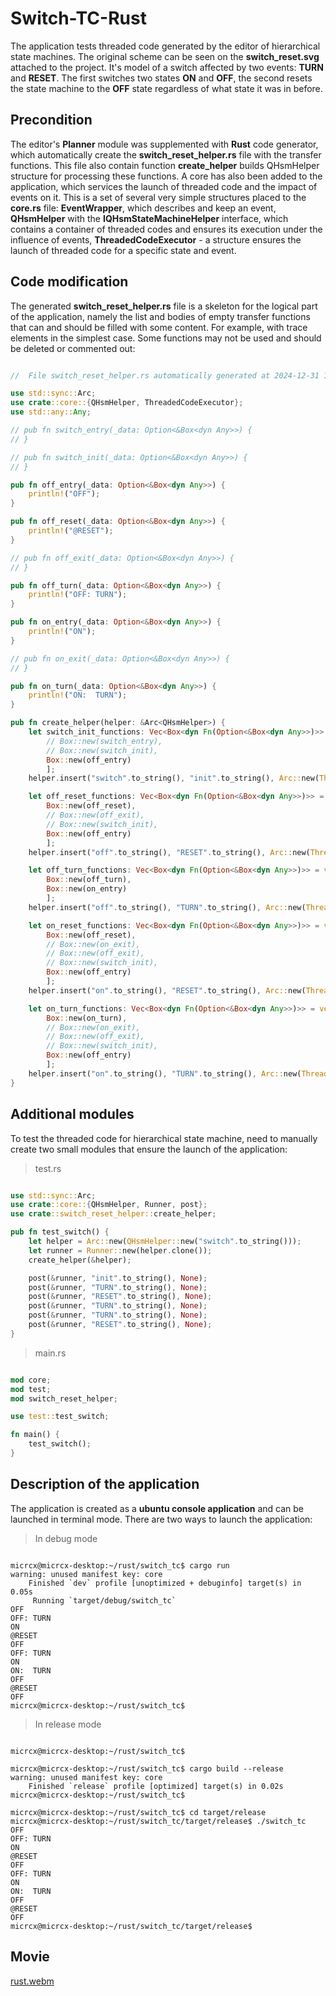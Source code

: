 # Switch-TC-Rust

The application tests threaded code generated by the editor of hierarchical state machines. The original scheme can be seen on the __switch_reset.svg__ attached to the project. It's model of a switch affected by two events: __TURN__ and __RESET__. The first switches two states __ON__ and __OFF__, the second resets the state machine to the __OFF__ state regardless of what state it was in before.

## Precondition

The editor's __Planner__ module was supplemented with __Rust__ code generator, which automatically create the __switch_reset_helper.rs__ file with the transfer functions. This file also contain function __create_helper__ builds QHsmHelper structure for processing these functions. A core has also been added to the application, which services the launch of threaded code and the impact of events on it. This is a set of several very simple structures placed to the __core.rs__ file: __EventWrapper__, which describes and keep an event, __QHsmHelper__ with the __IQHsmStateMachineHelper__ interface, which contains a container of threaded codes and ensures its execution under the influence of events, __ThreadedCodeExecutor__ - a structure ensures the launch of threaded code for a specific state and event.

## Code modification

The generated __switch_reset_helper.rs__ file is a skeleton for the logical part of the application, namely the list and bodies of empty transfer functions that can and should be filled with some content. For example, with trace elements in the simplest case. Some functions may not be used and should be deleted or commented out:

```rust

//	File switch_reset_helper.rs automatically generated at 2024-12-31 14:10:12

use std::sync::Arc;
use crate::core::{QHsmHelper, ThreadedCodeExecutor};
use std::any::Any;

// pub fn switch_entry(_data: Option<&Box<dyn Any>>) {
// }

// pub fn switch_init(_data: Option<&Box<dyn Any>>) {
// }

pub fn off_entry(_data: Option<&Box<dyn Any>>) {
    println!("OFF");
}

pub fn off_reset(_data: Option<&Box<dyn Any>>) {
    println!("@RESET");
}

// pub fn off_exit(_data: Option<&Box<dyn Any>>) {
// }

pub fn off_turn(_data: Option<&Box<dyn Any>>) {
    println!("OFF: TURN");
}

pub fn on_entry(_data: Option<&Box<dyn Any>>) {
    println!("ON");
}

// pub fn on_exit(_data: Option<&Box<dyn Any>>) {
// }

pub fn on_turn(_data: Option<&Box<dyn Any>>) {
    println!("ON:  TURN");
}

pub fn create_helper(helper: &Arc<QHsmHelper>) {
    let switch_init_functions: Vec<Box<dyn Fn(Option<&Box<dyn Any>>)>> = vec![
        // Box::new(switch_entry),
        // Box::new(switch_init),
        Box::new(off_entry)
        ];
    helper.insert("switch".to_string(), "init".to_string(), Arc::new(ThreadedCodeExecutor::new(switch_init_functions, "off".to_string())));

    let off_reset_functions: Vec<Box<dyn Fn(Option<&Box<dyn Any>>)>> = vec![
        Box::new(off_reset),
        // Box::new(off_exit),
        // Box::new(switch_init),
        Box::new(off_entry)
        ];
    helper.insert("off".to_string(), "RESET".to_string(), Arc::new(ThreadedCodeExecutor::new(off_reset_functions, "off".to_string())));

    let off_turn_functions: Vec<Box<dyn Fn(Option<&Box<dyn Any>>)>> = vec![
        Box::new(off_turn), 
        Box::new(on_entry)
        ];
    helper.insert("off".to_string(), "TURN".to_string(), Arc::new(ThreadedCodeExecutor::new(off_turn_functions, "on".to_string())));

    let on_reset_functions: Vec<Box<dyn Fn(Option<&Box<dyn Any>>)>> = vec![
        Box::new(off_reset),
        // Box::new(on_exit),
        // Box::new(off_exit),
        // Box::new(switch_init),
        Box::new(off_entry)
        ];
    helper.insert("on".to_string(), "RESET".to_string(), Arc::new(ThreadedCodeExecutor::new(on_reset_functions, "off".to_string())));

    let on_turn_functions: Vec<Box<dyn Fn(Option<&Box<dyn Any>>)>> = vec![
        Box::new(on_turn),
        // Box::new(on_exit),
        // Box::new(off_exit),
        // Box::new(switch_init),
        Box::new(off_entry)
        ];
    helper.insert("on".to_string(), "TURN".to_string(), Arc::new(ThreadedCodeExecutor::new(on_turn_functions, "off".to_string())));
}

```

## Additional modules

To test the threaded code for hierarchical state machine, need to manually create two small modules that ensure the launch of the application:

>test.rs
>
```rust

use std::sync::Arc;
use crate::core::{QHsmHelper, Runner, post};
use crate::switch_reset_helper::create_helper;

pub fn test_switch() {
    let helper = Arc::new(QHsmHelper::new("switch".to_string()));
    let runner = Runner::new(helper.clone());
    create_helper(&helper);

    post(&runner, "init".to_string(), None);
    post(&runner, "TURN".to_string(), None);
    post(&runner, "RESET".to_string(), None);
    post(&runner, "TURN".to_string(), None);
    post(&runner, "TURN".to_string(), None);
    post(&runner, "RESET".to_string(), None);
}
```

>main.rs
>
```rust

mod core;
mod test;
mod switch_reset_helper;

use test::test_switch;

fn main() {
    test_switch();
}
```

## Description of the application

The application is created as a __ubuntu console application__ and can be launched in terminal mode. There are two ways to launch the application:

> In debug mode

```

micrcx@micrcx-desktop:~/rust/switch_tc$ cargo run
warning: unused manifest key: core
    Finished `dev` profile [unoptimized + debuginfo] target(s) in 0.05s
     Running `target/debug/switch_tc`
OFF
OFF: TURN
ON
@RESET
OFF
OFF: TURN
ON
ON:  TURN
OFF
@RESET
OFF
micrcx@micrcx-desktop:~/rust/switch_tc$

```
> In release mode

```

micrcx@micrcx-desktop:~/rust/switch_tc$

micrcx@micrcx-desktop:~/rust/switch_tc$ cargo build --release
warning: unused manifest key: core
    Finished `release` profile [optimized] target(s) in 0.02s
micrcx@micrcx-desktop:~/rust/switch_tc$

micrcx@micrcx-desktop:~/rust/switch_tc$ cd target/release
micrcx@micrcx-desktop:~/rust/switch_tc/target/release$ ./switch_tc
OFF
OFF: TURN
ON
@RESET
OFF
OFF: TURN
ON
ON:  TURN
OFF
@RESET
OFF
micrcx@micrcx-desktop:~/rust/switch_tc/target/release$

```
## Movie

[rust.webm](https://github.com/user-attachments/assets/7b3b659e-487a-4e36-9ad9-b581873c595a)



